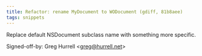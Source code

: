 ```yaml
---
title: Refactor: rename MyDocument to WODocument (gdiff, 81b8aee)
tags: snippets
---
```


Replace default NSDocument subclass name with something more specific.

Signed-off-by: Greg Hurrell &lt;greg@hurrell.net&gt;
